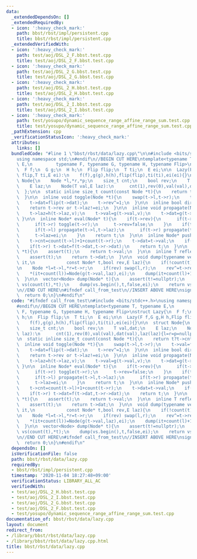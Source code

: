 ```yaml
---
data:
  _extendedDependsOn: []
  _extendedRequiredBy:
  - icon: ':heavy_check_mark:'
    path: bbst/rbst/impl/persistent.cpp
    title: bbst/rbst/impl/persistent.cpp
  _extendedVerifiedWith:
  - icon: ':heavy_check_mark:'
    path: test/aoj/DSL_2_F.bbst.test.cpp
    title: test/aoj/DSL_2_F.bbst.test.cpp
  - icon: ':heavy_check_mark:'
    path: test/aoj/DSL_2_G.bbst.test.cpp
    title: test/aoj/DSL_2_G.bbst.test.cpp
  - icon: ':heavy_check_mark:'
    path: test/aoj/DSL_2_H.bbst.test.cpp
    title: test/aoj/DSL_2_H.bbst.test.cpp
  - icon: ':heavy_check_mark:'
    path: test/aoj/DSL_2_I.bbst.test.cpp
    title: test/aoj/DSL_2_I.bbst.test.cpp
  - icon: ':heavy_check_mark:'
    path: test/yosupo/dynamic_sequence_range_affine_range_sum.test.cpp
    title: test/yosupo/dynamic_sequence_range_affine_range_sum.test.cpp
  _pathExtension: cpp
  _verificationStatusIcon: ':heavy_check_mark:'
  attributes:
    links: []
  bundledCode: "#line 1 \"bbst/rbst/data/lazy.cpp\"\n\n#include <bits/stdc++.h>\n\
    using namespace std;\n#endif\n//BEGIN CUT HERE\ntemplate<typename T, typename\
    \ E,\n         typename F, typename G, typename H, typename Flip>\nstruct Lazy{\n\
    \  F f;\n  G g;\n  H h;\n  Flip flip;\n  T ti;\n  E ei;\n\n  Lazy(F f,G g,H h,Flip\
    \ flip,T ti,E ei):\n    f(f),g(g),h(h),flip(flip),ti(ti),ei(ei){}\n\n  struct\
    \ Node{\n    Node *l,*r,*p;\n    size_t cnt;\n    bool rev;\n    T val,dat;\n\
    \    E laz;\n    Node(T val,E laz):\n      cnt(1),rev(0),val(val),dat(val),laz(laz){l=r=p=nullptr;}\n\
    \  };\n\n  static inline size_t count(const Node *t){\n    return t?t->cnt:0;\n\
    \  }\n\n  inline void toggle(Node *t){\n    swap(t->l,t->r);\n    t->val=flip(t->val);\n\
    \    t->dat=flip(t->dat);\n    t->rev^=1;\n  }\n\n  inline bool dirty(Node *t){\n\
    \    return t->rev or t->laz!=ei;\n  }\n\n  inline void propagate(Node *t,E v){\n\
    \    t->laz=h(t->laz,v);\n    t->val=g(t->val,v);\n    t->dat=g(t->dat,v);\n \
    \ }\n\n  inline Node* eval(Node* t){\n    if(t->rev){\n      if(t->l) toggle(t->l);\n\
    \      if(t->r) toggle(t->r);\n      t->rev=false;\n    }\n    if(t->laz!=ei){\n\
    \      if(t->l) propagate(t->l,t->laz);\n      if(t->r) propagate(t->r,t->laz);\n\
    \      t->laz=ei;\n    }\n    return t;\n  }\n\n  inline Node* pushup(Node *t){\n\
    \    t->cnt=count(t->l)+1+count(t->r);\n    t->dat=t->val;\n    if(t->l) t->dat=f(t->l->dat,t->dat);\n\
    \    if(t->r) t->dat=f(t->dat,t->r->dat);\n    return t;\n  }\n\n  inline T get_val(Node\
    \ *t){\n    assert(t);\n    return t->val;\n  }\n\n  inline T reflect(Node *t){\n\
    \    assert(t);\n    return t->dat;\n  }\n\n  void dump(typename vector<Node>::iterator\
    \ it,\n            const Node* t,bool rev,E laz){\n    if(!count(t)) return;\n\
    \n    Node *l=t->l,*r=t->r;\n    if(rev) swap(l,r);\n    rev^=t->rev;\n\n    dump(it,l,rev,h(laz,t->laz));\n\
    \    *(it+count(l))=Node(g(t->val,laz),ei);\n    dump(it+count(l)+1,r,rev,h(laz,t->laz));\n\
    \  }\n\n  vector<Node> dump(Node* t){\n    assert(t!=nullptr);\n    vector<Node>\
    \ vs(count(t),*t);\n    dump(vs.begin(),t,false,ei);\n    return vs;\n  }\n};\n\
    \n//END CUT HERE\n#ifndef call_from_test\n//INSERT ABOVE HERE\nsigned main(){\n\
    \  return 0;\n}\n#endif\n"
  code: "#ifndef call_from_test\n#include <bits/stdc++.h>\nusing namespace std;\n\
    #endif\n//BEGIN CUT HERE\ntemplate<typename T, typename E,\n         typename\
    \ F, typename G, typename H, typename Flip>\nstruct Lazy{\n  F f;\n  G g;\n  H\
    \ h;\n  Flip flip;\n  T ti;\n  E ei;\n\n  Lazy(F f,G g,H h,Flip flip,T ti,E ei):\n\
    \    f(f),g(g),h(h),flip(flip),ti(ti),ei(ei){}\n\n  struct Node{\n    Node *l,*r,*p;\n\
    \    size_t cnt;\n    bool rev;\n    T val,dat;\n    E laz;\n    Node(T val,E\
    \ laz):\n      cnt(1),rev(0),val(val),dat(val),laz(laz){l=r=p=nullptr;}\n  };\n\
    \n  static inline size_t count(const Node *t){\n    return t?t->cnt:0;\n  }\n\n\
    \  inline void toggle(Node *t){\n    swap(t->l,t->r);\n    t->val=flip(t->val);\n\
    \    t->dat=flip(t->dat);\n    t->rev^=1;\n  }\n\n  inline bool dirty(Node *t){\n\
    \    return t->rev or t->laz!=ei;\n  }\n\n  inline void propagate(Node *t,E v){\n\
    \    t->laz=h(t->laz,v);\n    t->val=g(t->val,v);\n    t->dat=g(t->dat,v);\n \
    \ }\n\n  inline Node* eval(Node* t){\n    if(t->rev){\n      if(t->l) toggle(t->l);\n\
    \      if(t->r) toggle(t->r);\n      t->rev=false;\n    }\n    if(t->laz!=ei){\n\
    \      if(t->l) propagate(t->l,t->laz);\n      if(t->r) propagate(t->r,t->laz);\n\
    \      t->laz=ei;\n    }\n    return t;\n  }\n\n  inline Node* pushup(Node *t){\n\
    \    t->cnt=count(t->l)+1+count(t->r);\n    t->dat=t->val;\n    if(t->l) t->dat=f(t->l->dat,t->dat);\n\
    \    if(t->r) t->dat=f(t->dat,t->r->dat);\n    return t;\n  }\n\n  inline T get_val(Node\
    \ *t){\n    assert(t);\n    return t->val;\n  }\n\n  inline T reflect(Node *t){\n\
    \    assert(t);\n    return t->dat;\n  }\n\n  void dump(typename vector<Node>::iterator\
    \ it,\n            const Node* t,bool rev,E laz){\n    if(!count(t)) return;\n\
    \n    Node *l=t->l,*r=t->r;\n    if(rev) swap(l,r);\n    rev^=t->rev;\n\n    dump(it,l,rev,h(laz,t->laz));\n\
    \    *(it+count(l))=Node(g(t->val,laz),ei);\n    dump(it+count(l)+1,r,rev,h(laz,t->laz));\n\
    \  }\n\n  vector<Node> dump(Node* t){\n    assert(t!=nullptr);\n    vector<Node>\
    \ vs(count(t),*t);\n    dump(vs.begin(),t,false,ei);\n    return vs;\n  }\n};\n\
    \n//END CUT HERE\n#ifndef call_from_test\n//INSERT ABOVE HERE\nsigned main(){\n\
    \  return 0;\n}\n#endif\n"
  dependsOn: []
  isVerificationFile: false
  path: bbst/rbst/data/lazy.cpp
  requiredBy:
  - bbst/rbst/impl/persistent.cpp
  timestamp: '2020-11-04 18:27:48+09:00'
  verificationStatus: LIBRARY_ALL_AC
  verifiedWith:
  - test/aoj/DSL_2_H.bbst.test.cpp
  - test/aoj/DSL_2_I.bbst.test.cpp
  - test/aoj/DSL_2_G.bbst.test.cpp
  - test/aoj/DSL_2_F.bbst.test.cpp
  - test/yosupo/dynamic_sequence_range_affine_range_sum.test.cpp
documentation_of: bbst/rbst/data/lazy.cpp
layout: document
redirect_from:
- /library/bbst/rbst/data/lazy.cpp
- /library/bbst/rbst/data/lazy.cpp.html
title: bbst/rbst/data/lazy.cpp
---
```

